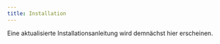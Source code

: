 ```yaml
---
title: Installation
---
```


Eine aktualisierte Installationsanleitung wird demnächst hier erscheinen.

<!--
Wir empfehlen die Installation einer 64-bit Version, falls man ein 64-bit Betriebssystem benutzt.

Für OS X und Linux sind Konsole und Terminal gleichbedeutend, für Windows nicht.

__Es sollten alle Schritte (Installieren, Testen, Aktualisieren) ausgeführt werden!__

Falls man nicht am LaTeX-Kurs teilnimmt, ist TeXLive/MacTeX optional.
Dann kann man allerdings kein TeX in matplotlib benutzen (führt zu weniger schönen Plots).

Falls man nur am LaTeX-Kurs teilnehmen will, sollte man mindestens Notepad++ (oder einen anderen Texteditor) und TeXLive/MacTeX installieren.
Dann ist mit Terminal die Windows-Konsole gemeint (wenig bequem).

1. Installieren
    - [Windows](#windows)
    - [OS X](#osx)
    - [Linux](#linux)
2. [Testen](#test)
3. [Aktualisieren](#update)

## <a id="windows"></a>Windows

Getestet auf Windows 7, funktioniert wahrscheinlich auch für Vista und 8.

<span style="color: red; font-size: xx-large;">Die angegebenen Installationspfade nutzen! (C:\\Toolbox\\…)</span>

Nach jedem Installationsschritt sollte ein neues Terminal geöffnet werden (falls eins gebraucht wird).

### Anaconda

- [Anaconda](http://www.continuum.io/downloads): Python und Bibliotheken
    - [Version 2.0.1, 32-bit](http://repo.continuum.io/anaconda3/Anaconda3-2.0.1-Windows-x86.exe)
    - [Version 2.0.1, 64-bit](http://repo.continuum.io/anaconda3/Anaconda3-2.0.1-Windows-x86_64.exe)

Für alle Nutzer installieren: 
![](img/anaconda1.png)

Auf den Pfad achten: 
![](img/anaconda2.png)

So ist die Verwendung am bequemsten: 
![](img/anaconda3.png)

### Notepad++

- [Notepad++](http://notepad-plus-plus.org/download/): Texteditor
    - [Version 6.6.9](http://download.tuxfamily.org/notepadplus/6.6.9/npp.6.6.9.Installer.exe)

Auf den Pfad achten: 
![](img/notepadpp.png)

### Git Bash

- [Git Bash](http://git-scm.com/download/win): Versionskontrolle und Unix-Kommandozeile
    - [Version 1.9.4](https://github.com/msysgit/msysgit/releases/download/Git-1.9.4-preview20140815/Git-1.9.4-preview20140815.exe)

Auf den Pfad achten: 
![](img/git1.png)

Da wir in der Konsole arbeiten werden, ist es eine gute Idee, schönere Fonts dafür einstellen zu lassen (letzter Punkt): 
![](img/git2.png)

So bleibt das System schön sauber: 
![](img/git3.png)

Das ist besonders wichtig, falls man mit anderen zusammenarbeitet, die OS X oder Linux verwenden: 
![](img/git4.png)

### Terminal

Die Windows-Konsole und Git Bash können geöffnet werden, indem man mit der rechten Maustaste auf eine leere Stelle des Desktops oder eines Explorer-Fensters klickt (für die Windows-Konsole dabei Shift gedrückt halten), dann erscheint ein ähnliches Menü: 
![](img/menu.png)
Die Windows-Konsole befindet sich neben dem Punkt "Einfügen".

Im folgenden (z.B. im Abschnitt [Testen](#test)) wird Git Bash als Terminal bezeichnet.

Eine Administrator-Konsole bekommt man so: Start → `cmd.exe` eingeben → Rechtsklick → Als Administrator ausführen

### Git-Einstellung

Im Terminal (auf Anführungszeichen achten):

    git config --global core.editor "'C:/Toolbox/Notepad++/notepad++.exe' -multiInst -notabbar -nosession -noPlugin"

### Uncertainties

- [Uncertainties](http://pythonhosted.org/uncertainties/): Python-Bibliothek für automatisierte Fehlerrechnung
- `pip install uncertainties` im Terminal eingeben

### Make

- [Make](https://www.gnu.org/software/make/): automatisiert Abläufe
    - [Version 3.81](http://gnuwin32.sourceforge.net/downlinks/make.php)

Auf den Pfad achten: 
![](img/make.png)

Nach der Installation muss der Pfad in der die `make.exe` liegt (C:\\Toolbox\\GnuWin32\\bin) zum Path hinzugefügt werden:

__Alternative 1__:

- Rechtsklick auf `Computer` -> `Eigenschaften` -> `Erweiterte Systemeinstellungen` -> Umgebungsvariablen
- unter `Systemvariablen` nach `Path` suchen -> Doppelklick
- den Make-Pfad an den Anfang der Liste setzen und mit einem ";" vom nächsten Eintrag trennen
- Beispiel: `C:\Toolbox\GnuWin32\bin;C:\Windows\…`

__Alternative 2__:
`setx PATH "C:\Toolbox\GnuWin32\bin;%PATH%" /m` in einer Administrator-Konsole eingeben.

### TeXLive

- [TeXLive](https://www.tug.org/texlive/): [Installationsanleitung](https://www.tug.org/texlive/windows.html)
    - [Version 2014](http://mirror.ctan.org/systems/texlive/tlnet/install-tl-windows.exe)
    - `install-tl-windows.exe` als Administrator ausführen (mit Rechtsklick)
    - __Achtung__ während des Installationsvorgangs werden ca. 4 GiB Dateien heruntergeladen

Die einfache Installation genügt: 
![](img/texlive1.png)

Auf den Pfad achten: 
![](img/texlive2.png)

Die Standardeinstellungen sind ok: 
![](img/texlive3.png)

### ConEmu (optional, für erfahrere Nutzer)

Die Windows-Konsole hat einige einschränkungen, vor Allem was Copy+Paste angeht. Deutlich besser geht dies mit ConEmu.

- [ConEmu](https://code.google.com/p/conemu-maximus5/): deutlich bessere Konsole für Windows
    - [Version 140814](http://www.fosshub.com/download/ConEmuSetup.140814.exe)
    - [ConEmu mit Git Bash im Kontext-Menü](http://superuser.com/a/454381)

## <a id="osx"></a>OS X


### Terminal
- Das Terminal sollte in jeder OS X Distribution enthalten sein
- Im Spotlight nach "Terminal" suchen
- Das Programm befindet sich in `Programme/Dienstprogramme/Terminal.app`

### XCode Tools

Die Installation von XCode erfolgt über den AppStore.

![](img/osx-appstore.png)

Mit XCode sollten die Commandlinetools mit installiert worden sein.
Insbesondere sind darin **Git** und **make** enthalten.
Es kann so überprüft werden, ob die Tools vorhanden sind:
```
$ gcc
```
Wenn alles in Ordnung ist, solltet ein Fehler erscheinen ;-)
```
clang: error: no input files
$
```

### Anaconda

- [Anaconda](http://www.continuum.io/downloads): Python und Bibliotheken
    - Download Anaconda3 [Version 2.0.1 (OS X ≥ 10.7)](http://repo.continuum.io/anaconda3/Anaconda3-2.0.1-MacOSX-x86_64.pkg) (beinhaltet python3, etc.)
    - Einfach `.dmg` öffnen und Paket installieren
- Nach der Installation kann in einem neuen Terminal-Fenster gestested werden, ob alles korrekt installiert wurde. Der Befehl
`$ which python` sollte auf die gerade installierte python-Version zeigen. Etwa

```
$ which python
/Users/devel/anaconda/bin/python
```

### Uncertainties

- [Uncertainties](http://pythonhosted.org/uncertainties/): Python-Bibliothek für automatisierte Fehlerrechnung
- `pip install uncertainties` im Terminal eingeben

### MacTeX

- [MacTex](https://tug.org/mactex/): Umfassende LaTeX-Distribution
- MacTeX.pkg herunterladen und gewöhnlich installieren

## <a id="linux"></a>Linux

Manche Befehle brauchen unter Umständen vorne ein `sudo`.

### Git

- Debian, Ubuntu, Mint:

        (sudo) apt-get install git

- Fedora:

        (sudo) yum install git-core

- OpenSUSE:

        (sudo) zypper in git

- Arch Linux:

        (sudo) pacman -S git

### Python

- [Anaconda](http://www.continuum.io/downloads): Python und Bibliotheken
    - [Version 2.0.1, 32-bit](http://repo.continuum.io/anaconda3/Anaconda3-2.0.1-Linux-x86.sh)
    - [Version 2.0.1, 64-bit](http://repo.continuum.io/anaconda3/Anaconda3-2.0.1-Linux-x86_64.sh)
- Im Terminal:

        bash Anaconda3-2.0.1-Linux-x86_64.sh
        <Enter>
        yes
        ~/.local/anaconda3
        yes

Nach der Installation muss man einen neuen Terminal öffnen, damit Anaconda gefunden wird.

#### Arch Linux (optionale Alternative)

    (sudo) pacman -S python python-numpy python-scipy python-matplotlib python-sympy ipython python-twisted python-pyqt4 python-sip python-pygments python-pyzmq python-tornado python-jinja

### Uncertainties

    pip install uncertainties

#### Arch Linux (optionale Alternative)

Aus [AUR](https://wiki.archlinux.org/index.php/Arch_User_Repository)

- Mit [`yaourt`](https://wiki.archlinux.org/index.php/Yaourt):

        yaourt -S python-uncertainties

- Manuell:

        wget https://aur.archlinux.org/packages/py/python-uncertainties/python-uncertainties.tar.gz
        tar xfvz python-uncertainties.tar.gz
        cd python-uncertainties
        makepkg -si
        cd ..
        rm -rf python-uncertainties

### Make

- Debian, Ubuntu, Mint:

        (sudo) apt-get install make

- Fedora:

        (sudo) yum install make

- OpenSUSE:

        (sudo) zypper in make

- Arch Linux:

        (sudo) pacman -S make

### TeXLive

- [TeXLive](https://www.tug.org/texlive/): [Installationsanleitung](https://www.tug.org/texlive/quickinstall.html)
    - [Version 2014](http://mirror.ctan.org/systems/texlive/tlnet/install-tl-unx.tar.gz)
    - __Achtung__ während des Installationsvorgangs werden ca. 4 GiB Dateien heruntergeladen

Im Terminal:

    tar xvzf install-tl-unx.tar.gz
    TEXLIVE_INSTALL_PREFIX=~/.local/texlive install-tl-20140916/install-tl
    I
    echo export PATH=\"$(echo ~/.local/texlive/2014/bin/*):\$PATH\" >> ~/.bashrc

## <a id="test"></a>Testen

### Git

Im Terminal:

- `git`
- es sollte die Git-Hilfe erscheinen

Git einstellen: im Terminal:

- `git config --global user.name "Max Mustermann"`
- `git config --global user.email "max.mustermann@udo.edu"`

### Python

Im Terminal:

- `ipython`
- `%matplotlib`
- `import matplotlib.pyplot as plt`
- `plt.plot([1, 2, 4])`
- es sollte ein Fenster mit einem Plot erscheinen

### Uncertainties

Im Terminal:

- `ipython`
- `import uncertainties`
- es sollte keine Fehlermeldung erscheinen

### Make

Im Terminal:

- `make`
- es sollte folgende Ausgabe erscheinen:

        make: *** No targets specified and no makefile found.  Stop.

### TeX

Im Terminal:

- `luatex` (mit Strg-C beenden)
- es sollte folgende Ausgabe erscheinen:

        This is LuaTeX, Version beta-0.79.1 (TeX Live 2014) (rev 4971)
         restricted \write18 enabled.
        **

- `biber`
- es sollte die Biber-Hilfe erscheinen
- `texdoc texlive`
- es sollte die Dokumentation von TeXLive geöffnet werden (in einem PDF-Viewer)

TeXLive einstellen: in der Konsole:

- `tlmgr option autobackup -- -1`
- `tlmgr option repository http://mirror.ctan.org/systems/texlive/tlnet`

## <a id="update"></a>Aktualisieren

### Anaconda

Im Terminal:

- `conda update conda`
- `conda update anaconda`

### Uncertainties

Im Terminal:

- `pip install -U uncertainties`

### TeXLive

In der Konsole:

- `tlmgr update --self --all`
-->